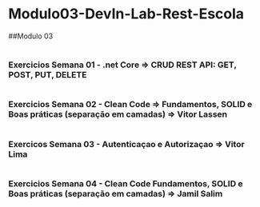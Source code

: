 # Modulo03-DevIn-Lab-Rest-Escola
##Modulo 03
#
### Exercicios Semana 01 - .net Core => CRUD REST API: GET, POST, PUT, DELETE
#
###  Exercicios Semana 02 - Clean Code => Fundamentos, SOLID e Boas práticas (separação em camadas) => Vitor Lassen
#
### Exercicos Semana 03 - Autenticaçao e Autorizaçao => Vitor Lima
#
### Exercicios Semana 04 - Clean Code Fundamentos, SOLID e Boas práticas (separação em camadas) => Jamil Salim
 

